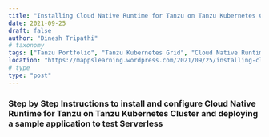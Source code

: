 ```yaml
---
title: "Installing Cloud Native Runtime for Tanzu on Tanzu Kubernetes Cluster and deploying an application to test Serverless"
date: 2021-09-25
draft: false
author: "Dinesh Tripathi"
# taxonomy
tags: ["Tanzu Portfolio", "Tanzu Kubernetes Grid", "Cloud Native Runtime for Tanzu"]
location: "https://mappslearning.wordpress.com/2021/09/25/installing-cloud-native-runtime-for-tanzu-on-tanzu-kubernetes-cluster-and-deploying-an-application-to-test-serverless/"
# type
type: "post"
---
```


### Step by Step Instructions to install and configure Cloud Native Runtime for Tanzu on Tanzu Kubernetes Cluster and deploying a sample application to test Serverless
